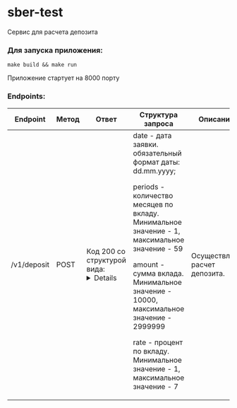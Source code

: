 # sber-test
Сервис для расчета депозита



### Для запуска приложения:

```
make build && make run
```

Приложение стартует на 8000 порту


### Endpoints:

|Endpoint             |Метод|Ответ            |Структура запроса|Описание|
|---------------------|-----|----------------------------------------------------------------------------------------------------|---|---|
|/v1/deposit|POST  |Код 200 со структурой вида:<details><pre>{<p>    "31.01.2021":"10050",</p><p>    "28.02.2021":"10100.25",</p><p>    "31.03.2021":"10150.75",</p><p>...</p>}<p> Код 400 со структурой вида: <details><pre>{<p>    "error":"описание ошибки"}|date - дата заявки. обязательный формат даты: dd.mm.yyyy;<p>periods - количество месяцев по вкладу. Минимальное значение - 1, максимальное значение - 59<p>amount - сумма вклада. Минимальное значение - 10000, максимальное значение - 2999999<p>rate - процент по вкладу. Минимальное значение - 1, максимальное значение - 7|Осуществляет расчет депозита.|